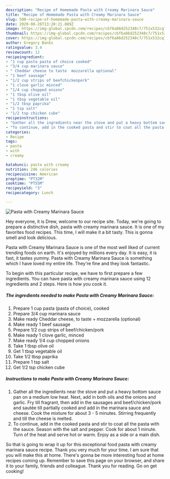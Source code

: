 ```yaml
---
description: "Recipe of Homemade Pasta with Creamy Marinara Sauce"
title: "Recipe of Homemade Pasta with Creamy Marinara Sauce"
slug: 500-recipe-of-homemade-pasta-with-creamy-marinara-sauce
date: 2020-08-26T13:20:21.889Z
image: https://img-global.cpcdn.com/recipes/cbf6a86d252348c7/751x532cq70/pasta-with-creamy-marinara-sauce-recipe-main-photo.jpg
thumbnail: https://img-global.cpcdn.com/recipes/cbf6a86d252348c7/751x532cq70/pasta-with-creamy-marinara-sauce-recipe-main-photo.jpg
cover: https://img-global.cpcdn.com/recipes/cbf6a86d252348c7/751x532cq70/pasta-with-creamy-marinara-sauce-recipe-main-photo.jpg
author: Gregory Banks
ratingvalue: 3.4
reviewcount: 12
recipeingredient:
- "1 cup pasta pasta of choice cooked"
- "3/4 cup marinara sauce"
- " Cheddar cheese to taste  mozzarella optional"
- "1 beef sausage"
- "1/2 cup strips of beefchickenpork"
- "1 clove garlic minced"
- "1/4 cup chopped onions"
- "1 tbsp olive oil"
- "1 tbsp vegetable oil"
- "1/2 tbsp paprika"
- "1 tsp salt"
- "1/2 tsp chicken cube"
recipeinstructions:
- "Gather all the ingredients near the stove and put a heavy bottom sauce pan on a medium low heat. Next, add in both oils and the onions and garlic. Fry till fragrant, then add in the sausages and beef/chicken/pork and sautée till partially cooked and add in the marinara sauce and cheese. Cook the mixture for about 3 - 5 minutes. Stirring frequently and till the cheese is melted."
- "To continue, add in the cooked pasta and stir to coat all the pasta with the sauce. Season with the salt and pepper. Cook for about 1 minute. Turn of the heat and serve hot or warm. Enjoy as a side or a main dish."
categories:
- Recipe
tags:
- pasta
- with
- creamy

katakunci: pasta with creamy 
nutrition: 246 calories
recipecuisine: American
preptime: "PT32M"
cooktime: "PT55M"
recipeyield: "3"
recipecategory: Lunch

---
```



![Pasta with Creamy Marinara Sauce](https://img-global.cpcdn.com/recipes/cbf6a86d252348c7/751x532cq70/pasta-with-creamy-marinara-sauce-recipe-main-photo.jpg)

Hey everyone, it is Drew, welcome to our recipe site. Today, we're going to prepare a distinctive dish, pasta with creamy marinara sauce. It is one of my favorites food recipes. This time, I will make it a bit tasty. This is gonna smell and look delicious.



Pasta with Creamy Marinara Sauce is one of the most well liked of current trending foods on earth. It's enjoyed by millions every day. It is easy, it is fast, it tastes yummy. Pasta with Creamy Marinara Sauce is something which I have loved my entire life. They're fine and they look fantastic.


To begin with this particular recipe, we have to first prepare a few ingredients. You can have pasta with creamy marinara sauce using 12 ingredients and 2 steps. Here is how you cook it.

<!--inarticleads1-->

##### The ingredients needed to make Pasta with Creamy Marinara Sauce:

1. Prepare 1 cup pasta (pasta of choice), cooked
1. Prepare 3/4 cup marinara sauce
1. Make ready  Cheddar cheese, to taste + mozzarella (optional)
1. Make ready 1 beef sausage
1. Prepare 1/2 cup strips of beef/chicken/pork
1. Make ready 1 clove garlic, minced
1. Make ready 1/4 cup chopped onions
1. Take 1 tbsp olive oil
1. Get 1 tbsp vegetable oil
1. Take 1/2 tbsp paprika
1. Prepare 1 tsp salt
1. Get 1/2 tsp chicken cube




<!--inarticleads2-->

##### Instructions to make Pasta with Creamy Marinara Sauce:

1. Gather all the ingredients near the stove and put a heavy bottom sauce pan on a medium low heat. Next, add in both oils and the onions and garlic. Fry till fragrant, then add in the sausages and beef/chicken/pork and sautée till partially cooked and add in the marinara sauce and cheese. Cook the mixture for about 3 - 5 minutes. Stirring frequently and till the cheese is melted.
1. To continue, add in the cooked pasta and stir to coat all the pasta with the sauce. Season with the salt and pepper. Cook for about 1 minute. Turn of the heat and serve hot or warm. Enjoy as a side or a main dish.




So that is going to wrap it up for this exceptional food pasta with creamy marinara sauce recipe. Thank you very much for your time. I am sure that you will make this at home. There's gonna be more interesting food at home recipes coming up. Remember to save this page on your browser, and share it to your family, friends and colleague. Thank you for reading. Go on get cooking!
